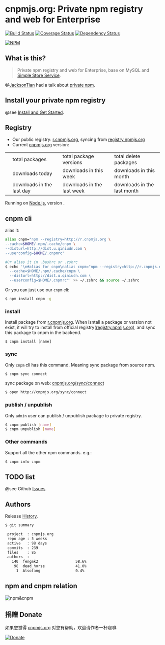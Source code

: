 # cnpmjs.org: Private npm registry and web for Enterprise

[![Build Status](https://secure.travis-ci.org/cnpm/cnpmjs.org.png)](http://travis-ci.org/cnpm/cnpmjs.org) [![Coverage Status](https://coveralls.io/repos/cnpm/cnpmjs.org/badge.png)](https://coveralls.io/r/cnpm/cnpmjs.org) [![Dependency Status](https://gemnasium.com/cnpm/cnpmjs.org.png)](https://gemnasium.com/cnpm/cnpmjs.org)

[![NPM](https://nodei.co/npm/cnpmjs.org.png?downloads=true&stars=true)](https://nodei.co/npm/cnpmjs.org/)

## What is this?

> Private npm registry and web for Enterprise, base on MySQL and [Simple Store Service](https://github.com/cnpm/cnpmjs.org/wiki/NFS-Guide).

@[JacksonTian](https://github.com/JacksonTian/) had a talk about [private npm](https://speakerdeck.com/jacksontian/qi-ye-ji-node-dot-jskai-fa).

## Install your private npm registry

@see [Install and Get Started](/install).

## Registry

* Our public registry: [r.cnpmjs.org](http://r.cnpmjs.org), syncing from [registry.npmjs.org](http://registry.npmjs.org)
* Current [cnpmjs.org](/) version: <span id="app-version"></span>

<table class="downloads">
  <tbody>
    <tr>
      <td class="count" id="total-packages"></td><td>total packages</td>
      <td class="count" id="total-versions"></td><td>total package versions</td>
      <td class="count" id="total-deletes"></td><td>total delete packages</td>
    </tr>
    <tr>
      <td class="count"></td><td> downloads today</td>
      <td class="count"></td><td> downloads in this week</td>
      <td class="count"></td><td> downloads in this month</td>
    </tr>
    <tr>
      <td class="count"></td><td> downloads in the last day</td>
      <td class="count"></td><td> downloads in the last week</td>
      <td class="count"></td><td> downloads in the last month</td>
    </tr>
  </tbody>
</table>

<div class="sync" style="display:none;">
  <h3>Sync Status</h3>
  <p id="sync-model"></p>
  <p>Last sync time is <span id="last-sync-time"></span>. </p>
  <p class="syncing alert alert-info">The sync worker is working in the backend now. </p>
  <table class="sync-status">
    <tbody>
      <tr>
        <td><span id="need-sync"></span> packages need to be sync</td>
        <td class="syncing"><span id="left-sync"></span> packages and dependencies waiting for sync</td>
        <td><span id="percent-sync"></span>% progress</td>
      </tr>
      <tr>
        <td><span id="success-sync"></span> packages and dependencies sync successed</td>
        <td><span id="fail-sync"></span> packages and dependencies sync failed</td>
        <td>last success: <span id="last-success-name"></span></td>
      </tr>
    </tbody>
  </table>
</div>

Running on [Node.js](http://nodejs.org), version <span id="node-version"></span>.

<script>
$(function () {
  function humanize(n, options) {
    options = options || {};
    var d = options.delimiter || ',';
    var s = options.separator || '.';
    n = n.toString().split('.');
    n[0] = n[0].replace(/(\d)(?=(\d\d\d)+(?!\d))/g, '$1' + d);
    return n.join(s);
  }

  $.getJSON('/total', function (data) {
    $('#total-packages').html(humanize(data.doc_count));
    $('#total-versions').html(humanize(data.doc_version_count));
    $('#total-deletes').html(humanize(data.doc_del_count));

    var downloads = $('table.downloads');
    downloads.find('td.count:eq(3)').html(humanize(data.download.today));
    downloads.find('td.count:eq(4)').html(humanize(data.download.thisweek));
    downloads.find('td.count:eq(5)').html(humanize(data.download.thismonth));
    downloads.find('td.count:eq(6)').html(humanize(data.download.lastday));
    downloads.find('td.count:eq(7)').html(humanize(data.download.lastweek));
    downloads.find('td.count:eq(8)').html(humanize(data.download.lastmonth));

    $('#node-version').html(data.node_version || 'v0.10.22');
    $('#app-version').html(data.app_version || '0.0.0');

    if (data.sync_model === 'all') {
      $('#sync-model').html('This registry will sync all packages from official registry.');
      $('#last-sync-time').html(new Date(data.last_sync_time));
    } else if (data.sync_model === 'exist') {
      $('#sync-model').html('This registry will only update exist packages from official registry.');
      $('#last-sync-time').html(new Date(data.last_exist_sync_time));
    }

    $('#need-sync').html(data.need_sync_num);
    $('#success-sync').html(data.success_sync_num);
    $('#fail-sync').html(data.fail_sync_num);
    $('#left-sync').html(data.left_sync_num);
    $('#percent-sync').html(Math.floor(data.success_sync_num / data.need_sync_num * 100));
    $('#last-success-name').html('<a target="_blank" href="/package/' + data.last_sync_module + '">' +
      data.last_sync_module + '</a>');

    if (!data.sync_status) {
      $('.syncing').html('');
    }

    $('.sync').show();
  });
});
</script>

## cnpm cli

alias it:

```bash
alias cnpm="npm --registry=http://r.cnpmjs.org \
--cache=$HOME/.npm/.cache/cnpm \
--disturl=http://dist.u.qiniudn.com \
--userconfig=$HOME/.cnpmrc"

#Or alias it in .bashrc or .zshrc
$ echo '\n#alias for cnpm\nalias cnpm="npm --registry=http://r.cnpmjs.org \
  --cache=$HOME/.npm/.cache/cnpm \
  --disturl=http://dist.u.qiniudn.com \
  --userconfig=$HOME/.cnpmrc"' >> ~/.zshrc && source ~/.zshrc
```

Or you can just use our `cnpm` cli:

```bash
$ npm install cnpm -g
```

### install

Install package from [r.cnpmjs.org](http://r.cnpmjs.org). When isntall a  package or version not exist, it will try to install from official registry([registry.npmjs.org](http://registry.npmjs.org)), and sync this package to cnpm in the backend.

```
$ cnpm install [name]
```

### sync

Only `cnpm` cli has this command. Meaning sync package from source npm.

```bash
$ cnpm sync connect
```

sync package on web: [cnpmjs.org/sync/connect](http://cnpmjs.org/sync/connect)

```bash
$ open http://cnpmjs.org/sync/connect
```

### publish / unpublish

Only `admin` user can publish / unpublish package to private registry.

```bash
$ cnpm publish [name]
$ cnpm unpublish [name]
```

### Other commands

Support all the other npm commands. e.g.:

```bash
$ cnpm info cnpm
```

## TODO list

@see Github [Issues](https://github.com/cnpm/cnpmjs.org/issues)

## Authors

Release [History](/history).

```bash
$ git summary

 project  : cnpmjs.org
 repo age : 5 weeks
 active   : 98 days
 commits  : 239
 files    : 85
 authors  :
   140  fengmk2                 58.6%
    98  dead_horse              41.0%
     1  Alsotang                0.4%
```

## npm and cnpm relation

![npm&cnpm](https://docs.google.com/drawings/d/12QeQfGalqjsB77mRnf5Iq5oSXHCIUTvZTwECMonqCmw/pub?w=383&h=284)

## 捐赠 Donate
如果您觉得 [cnpmjs.org] 对您有帮助，欢迎请作者一杯咖啡.

[![Donate](https://img.alipay.com/sys/personalprod/style/mc/btn-index.png)](https://me.alipay.com/imk2)

 [cnpmjs.org]: http://cnpmjs.org/
 [registry.cnpmjs.org]: http://registry.cnpmjs.org/
